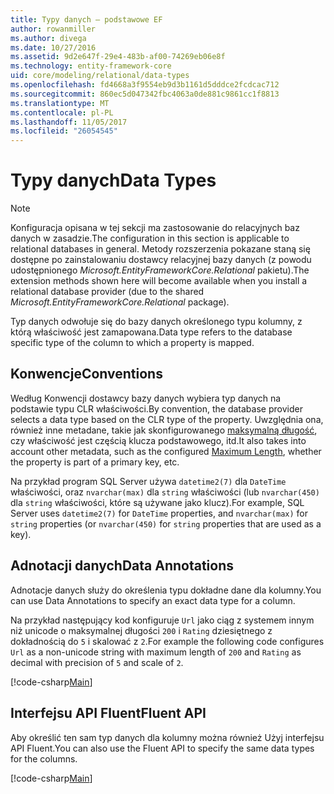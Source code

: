 ```yaml
---
title: Typy danych — podstawowe EF
author: rowanmiller
ms.author: divega
ms.date: 10/27/2016
ms.assetid: 9d2e647f-29e4-483b-af00-74269eb06e8f
ms.technology: entity-framework-core
uid: core/modeling/relational/data-types
ms.openlocfilehash: fd4668a3f9554eb9d3b1161d5dddce2fcdcac712
ms.sourcegitcommit: 860ec5d047342fbc4063a0de881c9861cc1f8813
ms.translationtype: MT
ms.contentlocale: pl-PL
ms.lasthandoff: 11/05/2017
ms.locfileid: "26054545"
---
```

# <a name="data-types"></a><span data-ttu-id="1fb9e-102">Typy danych</span><span class="sxs-lookup"><span data-stu-id="1fb9e-102">Data Types</span></span>

> [!NOTE]  
> <span data-ttu-id="1fb9e-103">Konfiguracja opisana w tej sekcji ma zastosowanie do relacyjnych baz danych w zasadzie.</span><span class="sxs-lookup"><span data-stu-id="1fb9e-103">The configuration in this section is applicable to relational databases in general.</span></span> <span data-ttu-id="1fb9e-104">Metody rozszerzenia pokazane staną się dostępne po zainstalowaniu dostawcy relacyjnej bazy danych (z powodu udostępnionego *Microsoft.EntityFrameworkCore.Relational* pakietu).</span><span class="sxs-lookup"><span data-stu-id="1fb9e-104">The extension methods shown here will become available when you install a relational database provider (due to the shared *Microsoft.EntityFrameworkCore.Relational* package).</span></span>

<span data-ttu-id="1fb9e-105">Typ danych odwołuje się do bazy danych określonego typu kolumny, z którą właściwość jest zamapowana.</span><span class="sxs-lookup"><span data-stu-id="1fb9e-105">Data type refers to the database specific type of the column to which a property is mapped.</span></span>

## <a name="conventions"></a><span data-ttu-id="1fb9e-106">Konwencje</span><span class="sxs-lookup"><span data-stu-id="1fb9e-106">Conventions</span></span>

<span data-ttu-id="1fb9e-107">Według Konwencji dostawcy bazy danych wybiera typ danych na podstawie typu CLR właściwości.</span><span class="sxs-lookup"><span data-stu-id="1fb9e-107">By convention, the database provider selects a data type based on the CLR type of the property.</span></span> <span data-ttu-id="1fb9e-108">Uwzględnia ona, również inne metadane, takie jak skonfigurowanego [maksymalną długość](../max-length.md), czy właściwość jest częścią klucza podstawowego, itd.</span><span class="sxs-lookup"><span data-stu-id="1fb9e-108">It also takes into account other metadata, such as the configured [Maximum Length](../max-length.md), whether the property is part of a primary key, etc.</span></span>

<span data-ttu-id="1fb9e-109">Na przykład program SQL Server używa `datetime2(7)` dla `DateTime` właściwości, oraz `nvarchar(max)` dla `string` właściwości (lub `nvarchar(450)` dla `string` właściwości, które są używane jako klucz).</span><span class="sxs-lookup"><span data-stu-id="1fb9e-109">For example, SQL Server uses `datetime2(7)` for `DateTime` properties, and `nvarchar(max)` for `string` properties (or `nvarchar(450)` for `string` properties that are used as a key).</span></span>

## <a name="data-annotations"></a><span data-ttu-id="1fb9e-110">Adnotacji danych</span><span class="sxs-lookup"><span data-stu-id="1fb9e-110">Data Annotations</span></span>

<span data-ttu-id="1fb9e-111">Adnotacje danych służy do określenia typu dokładne dane dla kolumny.</span><span class="sxs-lookup"><span data-stu-id="1fb9e-111">You can use Data Annotations to specify an exact data type for a column.</span></span>

<span data-ttu-id="1fb9e-112">Na przykład następujący kod konfiguruje `Url` jako ciąg z systemem innym niż unicode o maksymalnej długości `200` i `Rating` dziesiętnego z dokładnością do `5` i skalować z `2`.</span><span class="sxs-lookup"><span data-stu-id="1fb9e-112">For example the following code configures `Url` as a non-unicode string with maximum length of `200` and `Rating` as decimal with precision of `5` and scale of `2`.</span></span>

[!code-csharp[Main](../../../../samples/core/Modeling/DataAnnotations/Samples/Relational/DataType.cs?name=Entities&highlight=4,6)]

## <a name="fluent-api"></a><span data-ttu-id="1fb9e-113">Interfejsu API Fluent</span><span class="sxs-lookup"><span data-stu-id="1fb9e-113">Fluent API</span></span>

<span data-ttu-id="1fb9e-114">Aby określić ten sam typ danych dla kolumny można również Użyj interfejsu API Fluent.</span><span class="sxs-lookup"><span data-stu-id="1fb9e-114">You can also use the Fluent API to specify the same data types for the columns.</span></span>

[!code-csharp[Main](../../../../samples/core/Modeling/FluentAPI/Samples/Relational/DataType.cs?name=Model&highlight=9-10)]
